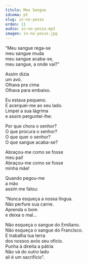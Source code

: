 ```yaml
---
titulo: Meu Sangue
idioma: pt
slug: in-no-yeszo
orden: 11
audio: in-no-yeszo.mp3
imagen: in-no-yeszo.jpg
---
```


“Meu sangue rega-se<br>
meu sangue muda<br>
meu sangue acaba-se,<br>
meu sangue, a onde vai?”<br>

Assim dizia<br>
um avó.<br>
Olhava pra cima<br>
Olhava para embaixo.<br>

Eu estava pequeno.<br>
E acerquei-me ao seu lado.<br>
Limpei a sua lágrima<br>
e assim perguntei-lhe:<br>

Por que chora o senhor?<br>
O que procura o senhor?<br>
O que quer o senhor?<br>
O que sangue acaba-se?<br>

Abraçou-me como se fosse<br>
meu pai!<br>
Abraçou-me como se fosse<br>
minha mãe!<br>

Quando pegou-me<br>
a mão<br>
assim me falou:<br>

“Nunca esqueça a nossa língua.<br>
Não perfure sua carne.<br>
Aprenda o bom<br>
e deixa o mal...<br>

Não esqueça o sangue do Emiliano.<br>
Não esqueça o sangue do Francisco.<br>
E trabalha tua terra<br>
dos nossos avós seu oficio.<br>
Punha à direita a pátria<br>
Não vá do outro lado<br>
ali é um sacrifício”.<br>
